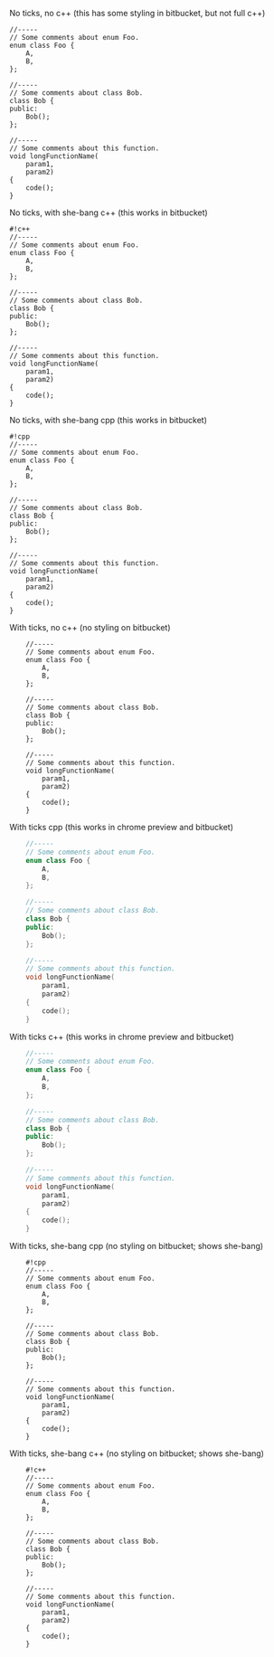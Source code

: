 No ticks, no c++ (this has some styling in bitbucket, but not full c++)

    //-----
    // Some comments about enum Foo.
    enum class Foo {
        A,
        B,
    };

    //-----
    // Some comments about class Bob.
    class Bob {
    public:
        Bob();
    };

    //-----
    // Some comments about this function.
    void longFunctionName(
        param1,
        param2)
    {
        code();
    }

No ticks, with she-bang c++ (this works in bitbucket)

    #!c++
    //-----
    // Some comments about enum Foo.
    enum class Foo {
        A,
        B,
    };

    //-----
    // Some comments about class Bob.
    class Bob {
    public:
        Bob();
    };

    //-----
    // Some comments about this function.
    void longFunctionName(
        param1,
        param2)
    {
        code();
    }

No ticks, with she-bang cpp (this works in bitbucket)

    #!cpp
    //-----
    // Some comments about enum Foo.
    enum class Foo {
        A,
        B,
    };

    //-----
    // Some comments about class Bob.
    class Bob {
    public:
        Bob();
    };

    //-----
    // Some comments about this function.
    void longFunctionName(
        param1,
        param2)
    {
        code();
    }

With ticks, no c++ (no styling on bitbucket)
```
    //-----
    // Some comments about enum Foo.
    enum class Foo {
        A,
        B,
    };

    //-----
    // Some comments about class Bob.
    class Bob {
    public:
        Bob();
    };

    //-----
    // Some comments about this function.
    void longFunctionName(
        param1,
        param2)
    {
        code();
    }
```

With ticks cpp (this works in chrome preview and bitbucket)
```cpp
    //-----
    // Some comments about enum Foo.
    enum class Foo {
        A,
        B,
    };

    //-----
    // Some comments about class Bob.
    class Bob {
    public:
        Bob();
    };

    //-----
    // Some comments about this function.
    void longFunctionName(
        param1,
        param2)
    {
        code();
    }
```

With ticks c++ (this works in chrome preview and bitbucket)
```c++
    //-----
    // Some comments about enum Foo.
    enum class Foo {
        A,
        B,
    };

    //-----
    // Some comments about class Bob.
    class Bob {
    public:
        Bob();
    };

    //-----
    // Some comments about this function.
    void longFunctionName(
        param1,
        param2)
    {
        code();
    }
```

With ticks, she-bang cpp (no styling on bitbucket; shows she-bang)
```
    #!cpp
    //-----
    // Some comments about enum Foo.
    enum class Foo {
        A,
        B,
    };

    //-----
    // Some comments about class Bob.
    class Bob {
    public:
        Bob();
    };

    //-----
    // Some comments about this function.
    void longFunctionName(
        param1,
        param2)
    {
        code();
    }
```

With ticks, she-bang c++ (no styling on bitbucket; shows she-bang)
```
    #!c++
    //-----
    // Some comments about enum Foo.
    enum class Foo {
        A,
        B,
    };

    //-----
    // Some comments about class Bob.
    class Bob {
    public:
        Bob();
    };

    //-----
    // Some comments about this function.
    void longFunctionName(
        param1,
        param2)
    {
        code();
    }
```
